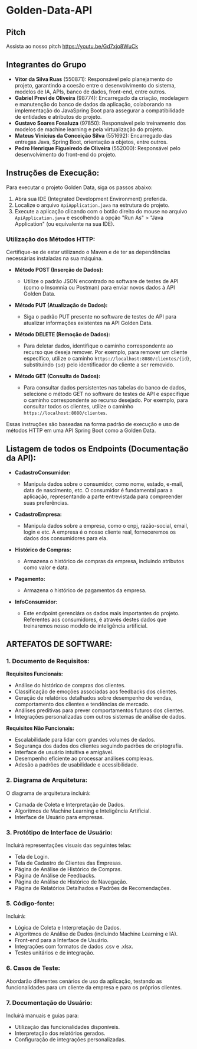 # Golden-Data-API

## Pitch
Assista ao nosso pitch https://youtu.be/Gd7xjo8WuCk

## Integrantes do Grupo
- **Vitor da Silva Ruas** (550871): Responsável pelo planejamento do projeto, garantindo a coesão entre o desenvolvimento do sistema, modelos de IA, APIs, banco de dados, front-end, entre outros.
- **Gabriel Previ de Oliveira** (98774): Encarregado da criação, modelagem e manutenção do banco de dados da aplicação, colaborando na implementação do JavaSpring Boot para assegurar a compatibilidade de entidades e atributos do projeto.
- **Gustavo Soares Fosaluza** (97850): Responsável pelo treinamento dos modelos de machine learning e pela virtualização do projeto.
- **Mateus Vinicius da Conceição Silva** (551692): Encarregado das entregas Java, Spring Boot, orientação a objetos, entre outros.
- **Pedro Henrique Figueiredo de Oliveira** (552000): Responsável pelo desenvolvimento do front-end do projeto.

## Instruções de Execução:
Para executar o projeto Golden Data, siga os passos abaixo:

1. Abra sua IDE (Integrated Development Environment) preferida.
2. Localize o arquivo `ApiApplication.java` na estrutura do projeto.
3. Execute a aplicação clicando com o botão direito do mouse no arquivo `ApiApplication.java` e escolhendo a opção "Run As" > "Java Application" (ou equivalente na sua IDE).

### Utilização dos Métodos HTTP:

Certifique-se de estar utilizando o Maven e de ter as dependências necessárias instaladas na sua máquina.

- **Método POST (Inserção de Dados):**
  - Utilize o padrão JSON encontrado no software de testes de API (como o Insomnia ou Postman) para enviar novos dados à API Golden Data.

- **Método PUT (Atualização de Dados):**
  - Siga o padrão PUT presente no software de testes de API para atualizar informações existentes na API Golden Data.

- **Método DELETE (Remoção de Dados):**
  - Para deletar dados, identifique o caminho correspondente ao recurso que deseja remover. Por exemplo, para remover um cliente específico, utilize o caminho `https://localhost:8080/clientes/{id}`, substituindo `{id}` pelo identificador do cliente a ser removido.

- **Método GET (Consulta de Dados):**
  - Para consultar dados persistentes nas tabelas do banco de dados, selecione o método GET no software de testes de API e especifique o caminho correspondente ao recurso desejado. Por exemplo, para consultar todos os clientes, utilize o caminho `https://localhost:8080/clientes`.

Essas instruções são baseadas na forma padrão de execução e uso de métodos HTTP em uma API Spring Boot como a Golden Data.

## Listagem de todos os Endpoints (Documentação da API):

- **CadastroConsumidor:**
  - Manipula dados sobre o consumidor, como nome, estado, e-mail, data de nascimento, etc. O consumidor é fundamental para a aplicação, representando a parte entrevistada para compreender suas preferências.

- **CadastroEmpresa:**
  - Manipula dados sobre a empresa, como o cnpj, razão-social, email, login e etc. A empresa é o nosso cliente real, forneceremos os dados dos consumidores para ela.

- **Histórico de Compras:**
  - Armazena o histórico de compras da empresa, incluindo atributos como valor e data.

- **Pagamento:**
  - Armazena o histórico de pagamentos da empresa.

- **InfoConsumidor:**
  - Este endpoint gerenciára os dados mais importantes do projeto. Referentes aos consumidores, é através destes dados que treinaremos nosso modelo de inteligência artificial.

## ARTEFATOS DE SOFTWARE:

### 1. Documento de Requisitos:

**Requisitos Funcionais:**
- Análise do histórico de compras dos clientes.
- Classificação de emoções associadas aos feedbacks dos clientes.
- Geração de relatórios detalhados sobre desempenho de vendas, comportamento dos clientes e tendências de mercado.
- Análises preditivas para prever comportamentos futuros dos clientes.
- Integrações personalizadas com outros sistemas de análise de dados.

**Requisitos Não Funcionais:**
- Escalabilidade para lidar com grandes volumes de dados.
- Segurança dos dados dos clientes seguindo padrões de criptografia.
- Interface de usuário intuitiva e amigável.
- Desempenho eficiente ao processar análises complexas.
- Adesão a padrões de usabilidade e acessibilidade.

### 2. Diagrama de Arquitetura:

O diagrama de arquitetura incluirá:
- Camada de Coleta e Interpretação de Dados.
- Algoritmos de Machine Learning e Inteligência Artificial.
- Interface de Usuário para empresas.

### 3. Protótipo de Interface de Usuário:

Incluirá representações visuais das seguintes telas:
- Tela de Login.
- Tela de Cadastro de Clientes das Empresas.
- Página de Análise de Histórico de Compras.
- Página de Análise de Feedbacks.
- Página de Análise de Histórico de Navegação.
- Página de Relatórios Detalhados e Padrões de Recomendações.

### 5. Código-fonte:

Incluirá:
- Lógica de Coleta e Interpretação de Dados.
- Algoritmos de Análise de Dados (incluindo Machine Learning e IA).
- Front-end para a Interface de Usuário.
- Integrações com formatos de dados .csv e .xlsx.
- Testes unitários e de integração.

### 6. Casos de Teste:

Abordarão diferentes cenários de uso da aplicação, testando as funcionalidades para um cliente da empresa e para os próprios clientes.

### 7. Documentação do Usuário:

Incluirá manuais e guias para:
- Utilização das funcionalidades disponíveis.
- Interpretação dos relatórios gerados.
- Configuração de integrações personalizadas.
